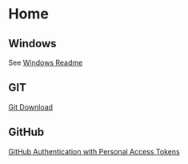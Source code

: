 # Home

## Windows
See [Windows Readme](./windows/README.md)

## GIT
[Git Download](https://git-scm.com/download/)

## GitHub
[GitHub Authentication with Personal Access Tokens](https://help.github.com/en/github/authenticating-to-github/creating-a-personal-access-token-for-the-command-line)
